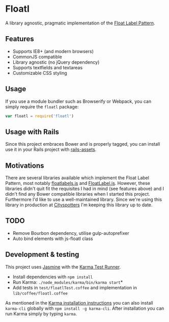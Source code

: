 # Floatl

A library agnostic, pragmatic implementation of the [Float Label Pattern](http://mds.is/float-label-pattern/).

## Features

- Supports IE8+ (and modern browsers)
- CommonJS compatible
- Library agnostic (no jQuery dependency)
- Supports textfields and textareas
- Customizable CSS styling

## Usage

If you use a module bundler such as Browserify or Webpack, you can simply require the `floatl` package:

```javascript
var floatl = require('floatl')
```


## Usage with Rails

Since this project embraces Bower and is properly tagged, you can install use it in your Rails project with [rails-assets](https://www.rails-assets.org).

## Motivations

There are several libraries available which implement the Float Label Pattern, most notably [floatlabels.js](https://github.com/clubdesign/floatlabels.js) and [FloatLabel.js](https://github.com/m10l/FloatLabel.js). However, these libraries didn't quit fit the requisites I had in mind (see features above) and I didn't find any Bower compatible libraries when I started this project. Furthermore I'd like to use a well-maintained library. Since we're using this library in production at [Cityspotters](https://www.cityspotters.com) I'm keeping this library up to date.

## TODO

- Remove Bourbon dependency, utilise gulp-autoprefixer
- Auto bind elements with js-floatl class

## Development & testing

This project uses [Jasmine](http://jasmine.github.io) with the [Karma Test Runner](http://karma-runner.github.io/).

- Install dependencies with `npm install`
- Run Karma: `./node_modules/karma/bin/karma start`*
- Add tests in `test/floatlTest.coffee` and implementation in `lib/coffee/floatl.coffee`

As mentioned in the [Karma installation instructions](http://karma-runner.github.io/0.13/intro/installation.html) you can also install `karma-cli` globally with `npm install -g karma-cli`. After installation you can run Karma simply by typing `karma`.
